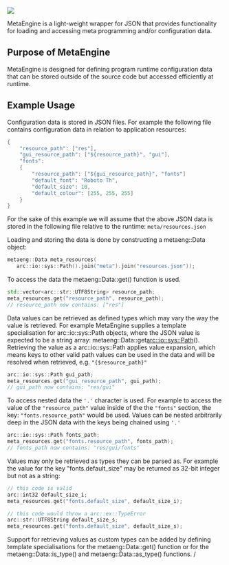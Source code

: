 ![](http://i.imgur.com/wEQX2Bb.gif)

MetaEngine is a light-weight wrapper for JSON that provides functionality
for loading and accessing meta programming and/or configuration data.

## Purpose of MetaEngine

MetaEngine is designed for defining program runtime configuration data that
can be stored outside of the source code but accessed efficiently at runtime.

## Example Usage

Configuration data is stored in JSON files. For example the following file
contains configuration data in relation to application resources:

```cpp
{
    "resource_path": ["res"],
    "gui_resource_path": ["${resource_path}", "gui"],
    "fonts":
    {
        "resource_path": ["${gui_resource_path}", "fonts"]
        "default_font": "Roboto Th",
        "default_size": 10,
        "default_colour": [255, 255, 255]
    }
}
```

For the sake of this example we will assume that the above JSON data is
stored in the following file relative to the runtime:
`meta/resources.json`

Loading and storing the data is done by constructing a metaeng::Data object:

```cpp
metaeng::Data meta_resources(
   arc::io::sys::Path().join("meta").join("resources.json"));
```

To access the data the metaeng::Data::get() function is used.

```cpp
std::vector<arc::str::UTF8String> resource_path;
meta_resources.get("resource_path", resource_path);
// resource_path now contains: ["res"]
```

Data values can be retrieved as defined types which may vary the way the
value is retrieved. For example MetaEngine supplies a template specialisation
for arc::io::sys::Path objects, where the JSON value is expected to be a
string array: metaeng::Data::get<arc::io::sys::Path>().
Retrieving the value as a arc::io::sys::Path applies value expansion, which
means keys to other valid path values can be used in the data and will be
resolved when retrieved, e.g. `"{$resource_path}"`

```cpp
arc::io::sys::Path gui_path;
meta_resources.get("gui_resource_path", gui_path);
// gui_path now contains: "res/gui"
```

To access nested data the `'.'` character is used. For example to access
the value of the `"resource_path"` value inside of the the `"fonts"`
section, the key: `"fonts.resource_path"` would be used. Values can be
nested arbitrarily deep in the JSON data with the keys being chained using
`'.'`

```cpp
arc::io::sys::Path fonts_path;
meta_resources.get("fonts.resource_path", fonts_path);
// fonts_path now contains: "res/gui/fonts"
```

Values may only be retrieved as types they can be parsed as. For example the
value for the key "fonts.default_size" may be returned as 32-bit integer but
not as a string:

```cpp
// this code is valid
arc::int32 default_size_i;
meta_resources.get("fonts.default_size", default_size_i);

// this code would throw a arc::ex::TypeError
arc::str::UTF8String default_size_s;
meta_resources.get("fonts.default_size", default_size_s);
```

Support for retrieving values as custom types can be added by defining
template specialisations for the metaeng::Data::get() function or for the
metaeng::Data::is_type() and metaeng::Data::as_type() functions.
/
